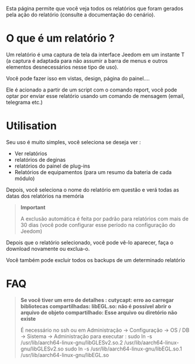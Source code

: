 Esta página permite que você veja todos os relatórios que foram gerados pela ação do relatório (consulte a documentação do cenário).

# O que é um relatório ?

Um relatório é uma captura de tela da interface Jeedom em um instante T (a captura é adaptada para não assumir a barra de menus e outros elementos desnecessários nesse tipo de uso).

Você pode fazer isso em vistas, design, página do painel....

Ele é acionado a partir de um script com o comando report, você pode optar por enviar esse relatório usando um comando de mensagem (email, telegrama etc.)

# Utilisation

Seu uso é muito simples, você seleciona se deseja ver :

-	Ver relatórios
-	relatórios de deginas
-	relatórios do painel de plug-ins
- Relatórios de equipamentos (para um resumo da bateria de cada módulo)

Depois, você seleciona o nome do relatório em questão e verá todas as datas dos relatórios na memória

> **Important**
>
> A exclusão automática é feita por padrão para relatórios com mais de 30 dias (você pode configurar esse período na configuração do Jeedom)

Depois que o relatório selecionado, você pode vê-lo aparecer, faça o download novamente ou exclua-o.

Você também pode excluir todos os backups de um determinado relatório

# FAQ

> **Se você tiver um erro de detalhes : cutycapt: erro ao carregar bibliotecas compartilhadas: libEGL.so: não é possível abrir o arquivo de objeto compartilhado: Esse arquivo ou diretório não existe**
>
> É necessário no ssh ou em Administração -> Configuração -> OS / DB -> Sistema -> Administração para executar :
>sudo ln -s /usr/lib/aarch64-linux-gnu/libGLESv2.so.2 /usr/lib/aarch64-linux-gnu/libGLESv2.so
>sudo ln -s /usr/lib/aarch64-linux-gnu/libEGL.so.1 /usr/lib/aarch64-linux-gnu/libEGL.so
